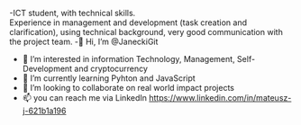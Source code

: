 -ICT student, with technical skills.  
Experience in management and development 
(task creation and clarification), using technical background, 
very good communication with the project team.
-👋 Hi, I’m @JaneckiGit
- 👀 I’m interested in information Technology, Management, Self-Development and cryptocurrency
- 🌱 I’m currently learning Pyhton and JavaScript
- 💞️ I’m looking to collaborate on real world impact projects
- 📫 you can reach me via LinkedIn https://www.linkedin.com/in/mateusz-j-621b1a196

<!---
JaneckiGit/JaneckiGit is a ✨ special ✨ repository because its `README.md` (this file) appears on your GitHub profile.
You can click the Preview link to take a look at your changes.
--->

